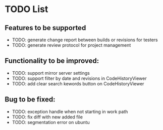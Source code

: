 TODO List
===========

Features to be supported
-----------
* TODO: generate change report between builds or revisions for testers 
* TODO: generate review protocol for project management


Functionality to be improved:
-----------
* TODO: support mirror server settings
* TODO: support filter by date and revisions in CodeHistoryViewer
* TODO: add clear search kewords button on CodeHistoryViewer

Bug to be fixed:
-----------
* TODO: exception handle when not starting in work path
* TODO: fix diff with new added file
* TODO: segmentation error on ubuntu 
